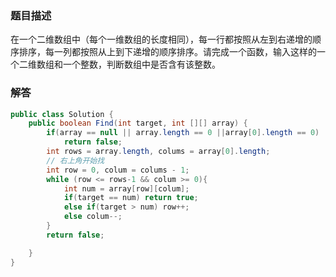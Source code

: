 ### 题目描述
在一个二维数组中（每个一维数组的长度相同），每一行都按照从左到右递增的顺序排序，每一列都按照从上到下递增的顺序排序。请完成一个函数，输入这样的一个二维数组和一个整数，判断数组中是否含有该整数。
### 解答
```java
public class Solution {
    public boolean Find(int target, int [][] array) {
        if(array == null || array.length == 0 ||array[0].length == 0)
            return false;
        int rows = array.length, colums = array[0].length;
        // 右上角开始找
        int row = 0, colum = colums - 1;
        while (row <= rows-1 && colum >= 0){
            int num = array[row][colum];
            if(target == num) return true;
            else if(target > num) row++;
            else colum--;
        }
        return false;

    }
}
```
